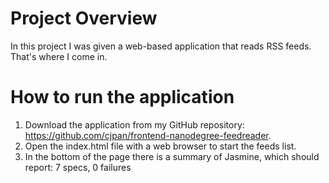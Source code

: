 # Project Overview
In this project I was given a web-based application that reads RSS feeds. That's where I come in.

# How to run the application
1. Download the application from my GitHub repository: https://github.com/cjpan/frontend-nanodegree-feedreader.
2. Open the index.html file with a web browser to start the feeds list.
3. In the bottom of the page there is a summary of Jasmine, which should report: 7 specs, 0 failures
